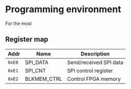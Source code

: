 # Programming environment

For the most 

## Register map

| Addr  | Name | Description  |
|-------|-----|----|
| `0xE0` | SPI_DATA | Send/received SPI data |
| `0xE1` | SPI_CNT | SPI control register |
| `0xE2` | BLKMEM_CTRL | Control FPGA memory |
